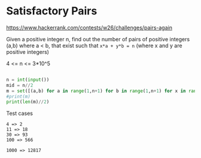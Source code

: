 # Satisfactory Pairs

https://www.hackerrank.com/contests/w26/challenges/pairs-again

Given a positive integer n, find out the number of pairs of positive integers (a,b) where a < b,
that exist such that `x*a + y*b = n` (where x and y are positive integers)

4 <= n <= 3*10^5

```python

n = int(input())
mid = n//2
m = set([(a,b) for a in range(1,n+1) for b in range(1,n+1) for x in range(1,n) for y in range(1,n) if (a*x + b*y == n) and ((a > 0 and b >0) and (a !=b) and (x > 0 and y >0) )])
#print(m)
print(len(m)//2)
```

Test cases
```
4 => 2
11 => 18
30 => 93
100 => 566

1000 => 12817

```
